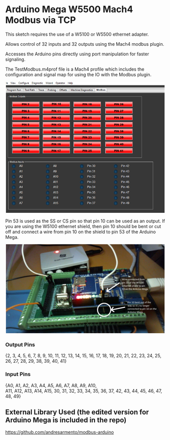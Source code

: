 # Arduino Mega W5500 Mach4 Modbus via TCP

This sketch requires the use of a W5100 or W5500 ethernet adapter.

Allows control of 32 inputs and 32 outputs using the Mach4 modbus plugin. 

Accesses the Arduino pins directly using port manipulation for faster signaling. 

The TestModbus.m4prof file is a Mach4 profile which includes the configuration and signal map for using the IO with the Modbus plugin.

<p align="center">
  <img src="/img/Mach4Modbus.PNG" width="500"/>
</p>

Pin 53 is used as the SS or CS pin so that pin 10 can be used as an output. If you are using the W5100 ethernet shield, then pin 10 should be bent or cut off and connect a wire from pin 10 on the shield to pin 53 of the Arduino Mega.

<p align="center">
  <img src="/img/bodge.jpg" width="500"/>
</p>

### Output Pins
{2, 3, 4, 5, 6, 7, 8, 9, 10, 11, 12, 13, 
 14, 15, 16, 17, 18, 19, 20, 21, 22, 23, 
 24, 25, 26, 27, 28, 29, 38, 39, 40, 41}
 
### Input Pins
{A0, A1, A2, A3, A4, A5, A6, A7, A8, A9, A10,  
 A11, A12, A13, A14, A15, 30, 31, 32, 33, 34, 
 35, 36, 37, 42, 43, 44, 45, 46, 47, 48, 49}

## External Library Used (the edited version for Arduino Mega is included in the repo)
https://github.com/andresarmento/modbus-arduino
